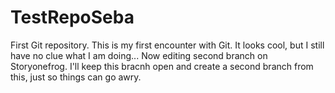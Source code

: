 # TestRepoSeba
First Git repository.
This is my first encounter with Git.
It looks cool, but I still have no clue what I am doing...
Now editing second branch on Storyonefrog.
I'll keep this bracnh open and create a second branch from this, just so things can go awry.
